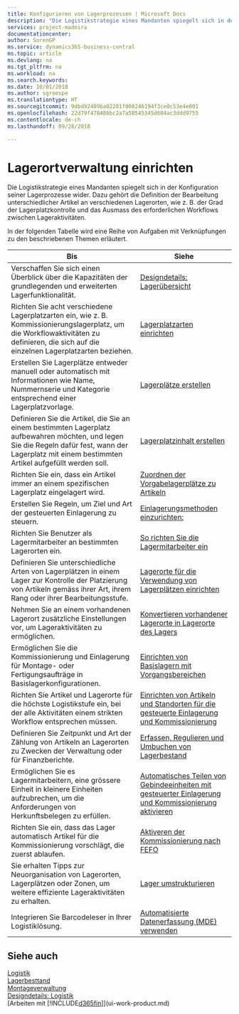 ```yaml
---
title: Konfigurieren von Lagerprozessen | Microsoft Docs
description: "Die Logistikstrategie eines Mandanten spiegelt sich in der Konfiguration seiner Lagerprozesse wider. Dazu gehört die Definition der Bearbeitung unterschiedlicher Artikel an verschiedenen Lagerorten, wie z. B. der Grad der Lagerplatzkontrolle und das Ausmass des erforderlichen Workflows zwischen Lageraktivitäten."
services: project-madeira
documentationcenter: 
author: SorenGP
ms.service: dynamics365-business-central
ms.topic: article
ms.devlang: na
ms.tgt_pltfrm: na
ms.workload: na
ms.search.keywords: 
ms.date: 10/01/2018
ms.author: sgroespe
ms.translationtype: HT
ms.sourcegitcommit: 9dbd92409ba02281f008246194f3ce0c53e4e001
ms.openlocfilehash: 22d79f478486bc2a7a58545345d604ac3ddd9755
ms.contentlocale: de-ch
ms.lasthandoff: 09/28/2018

---
```

# <a name="setting-up-warehouse-management"></a>Lagerortverwaltung einrichten
Die Logistikstrategie eines Mandanten spiegelt sich in der Konfiguration seiner Lagerprozesse wider. Dazu gehört die Definition der Bearbeitung unterschiedlicher Artikel an verschiedenen Lagerorten, wie z. B. der Grad der Lagerplatzkontrolle und das Ausmass des erforderlichen Workflows zwischen Lageraktivitäten.  

 In der folgenden Tabelle wird eine Reihe von Aufgaben mit Verknüpfungen zu den beschriebenen Themen erläutert.   

|**Bis**|**Siehe**|  
|------------|-------------|  
|Verschaffen Sie sich einen Überblick über die Kapazitäten der grundlegenden und erweiterten Lagerfunktionalität.|[Designdetails: Lagerübersicht](design-details-warehouse-overview.md)|  
|Richten Sie acht verschiedene Lagerplatzarten ein, wie z. B. Kommissionierungslagerplatz, um die Workflowaktivitäten zu definieren, die sich auf die einzelnen Lagerplatzarten beziehen.|[Lagerplatzarten einrichten](warehouse-how-to-set-up-bin-types.md)|  
|Erstellen Sie Lagerplätze entweder manuell oder automatisch mit Informationen wie Name, Nummernserie und Kategorie entsprechend einer Lagerplatzvorlage.|[Lagerplätze erstellen](warehouse-how-to-create-individual-bins.md)|  
|Definieren Sie die Artikel, die Sie an einem bestimmten Lagerplatz aufbewahren möchten, und legen Sie die Regeln dafür fest, wann der Lagerplatz mit einem bestimmten Artikel aufgefüllt werden soll.|[Lagerplatzinhalt erstellen](warehouse-how-to-set-up-bin-contents.md)|  
|Richten Sie ein, dass ein Artikel immer an einem spezifischen Lagerplatz eingelagert wird.|[Zuordnen der Vorgabelagerplätze zu Artikeln](warehouse-how-to-assign-default-bins-to-items.md)|
|Erstellen Sie Regeln, um Ziel und Art der gesteuerten Einlagerung zu steuern.|[Einlagerungsmethoden einzurichten:](warehouse-how-to-set-up-put-away-templates.md)|
|Richten Sie Benutzer als Lagermitarbeiter an bestimmten Lagerorten ein.|[So richten Sie die Lagermitarbeiter ein](warehouse-how-to-set-up-warehouse-employees.md)|
|Definieren Sie unterschiedliche Arten von Lagerplätzen in einem Lager zur Kontrolle der Platzierung von Artikeln gemäss ihrer Art, ihrem Rang oder ihrer Bearbeitungsstufe.|[Lagerorte für die Verwendung von Lagerplätzen einrichten](warehouse-how-to-set-up-locations-to-use-bins.md)|
|Nehmen Sie an einem vorhandenen Lagerort zusätzliche Einstellungen vor, um Lageraktivitäten zu ermöglichen.|[Konvertieren vorhandener Lagerorte in Lagerorte des Lagers](warehouse-how-to-convert-existing-locations-to-warehouse-locations.md)|
|Ermöglichen Sie die Kommissionierung und Einlagerung für Montage- oder Fertigungsaufträge in Basislagerkonfigurationen.|[Einrichten von Basislagern mit Vorgangsbereichen](warehouse-how-to-set-up-basic-warehouses-with-operations-areas.md)|  
|Richten Sie Artikel und Lagerorte für die höchste Logistikstufe ein, bei der alle Aktivitäten einem strikten Workflow entsprechen müssen.|[Einrichten von Artikeln und Standorten für die gesteuerte Einlagerung und Kommissionierung](warehouse-how-to-set-up-items-for-directed-put-away-and-pick.md)|  
|Definieren Sie Zeitpunkt und Art der Zählung von Artikeln an Lagerorten zu Zwecken der Verwaltung oder für Finanzberichte.|[Erfassen, Regulieren und Umbuchen von Lagerbestand](inventory-how-count-adjust-reclassify.md)|
|Ermöglichen Sie es Lagermitarbeitern, eine grössere Einheit in kleinere Einheiten aufzubrechen, um die Anforderungen von Herkunftsbelegen zu erfüllen.|[Automatisches Teilen von Gebindeeinheiten mit gesteuerter Einlagerung und Kommissionierung aktivieren](warehouse-enable-automatic-breaking-bulk-with-directed-put-away-and-pick.md)|  
|Richten Sie ein, dass das Lager automatisch Artikel für die Kommissionierung vorschlägt, die zuerst ablaufen.|[Aktiveren der Kommissionierung nach FEFO](warehouse-picking-by-fefo.md)|
|Sie erhalten Tipps zur Neuorganisation von Lagerorten, Lagerplätzen oder Zonen, um weitere effiziente Lageraktivitäten zu erhalten.|[Lager umstrukturieren](warehouse-how-to-restructure-warehouses.md)|
|Integrieren Sie Barcodeleser in Ihrer Logistiklösung.|[Automatisierte Datenerfassung (MDE) verwenden](warehouse-use-automated-data-capture-systems-adcs.md)|

## <a name="see-also"></a>Siehe auch  
[Logistik](warehouse-manage-warehouse.md)  
[Lagerbesttand](inventory-manage-inventory.md)  
[Montageverwaltung](assembly-assemble-items.md)    
[Designdetails: Logistik](design-details-warehouse-management.md)  
[Arbeiten mit [!INCLUDE[d365fin](includes/d365fin_md.md)]](ui-work-product.md)

